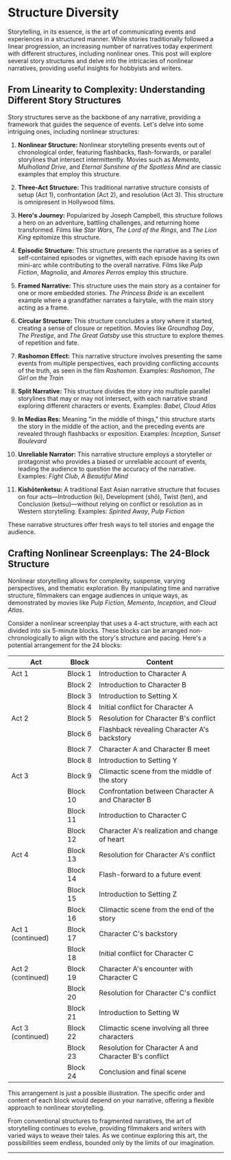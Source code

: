 # Structure Diversity 

Storytelling, in its essence, is the art of communicating events and experiences in a structured manner. While stories traditionally followed a linear progression, an increasing number of narratives today experiment with different structures, including nonlinear ones. This post will explore several story structures and delve into the intricacies of nonlinear narratives, providing useful insights for hobbyists and writers.

## From Linearity to Complexity: Understanding Different Story Structures 

Story structures serve as the backbone of any narrative, providing a framework that guides the sequence of events. Let's delve into some intriguing ones, including nonlinear structures:

1. **Nonlinear Structure:** Nonlinear storytelling presents events out of chronological order, featuring flashbacks, flash-forwards, or parallel storylines that intersect intermittently. Movies such as _Memento_, _Mulholland Drive_, and _Eternal Sunshine of the Spotless Mind_ are classic examples that employ this structure.

2. **Three-Act Structure:** This traditional narrative structure consists of setup (Act 1), confrontation (Act 2), and resolution (Act 3). This structure is omnipresent in Hollywood films.

3. **Hero's Journey:** Popularized by Joseph Campbell, this structure follows a hero on an adventure, battling challenges, and returning home transformed. Films like _Star Wars_, _The Lord of the Rings_, and _The Lion King_ epitomize this structure.

4. **Episodic Structure:** This structure presents the narrative as a series of self-contained episodes or vignettes, with each episode having its own mini-arc while contributing to the overall narrative. Films like _Pulp Fiction_, _Magnolia_, and _Amores Perros_ employ this structure.

5. **Framed Narrative:** This structure uses the main story as a container for one or more embedded stories. _The Princess Bride_ is an excellent example where a grandfather narrates a fairytale, with the main story acting as a frame.

6. **Circular Structure:** This structure concludes a story where it started, creating a sense of closure or repetition. Movies like _Groundhog Day_, _The Prestige_, and _The Great Gatsby_ use this structure to explore themes of repetition and fate.

7. **Rashomon Effect:** This narrative structure involves presenting the same events from multiple perspectives, each providing conflicting accounts of the truth, as seen in the film _Rashomon_. Examples: _Rashomon_, _The Girl on the Train_

8. **Split Narrative:** This structure divides the story into multiple parallel storylines that may or may not intersect, with each narrative strand exploring different characters or events. Examples: _Babel_, _Cloud Atlas_

9. **In Medias Res:** Meaning "in the middle of things," this structure starts the story in the middle of the action, and the preceding events are revealed through flashbacks or exposition. Examples: _Inception_, _Sunset Boulevard_

10. **Unreliable Narrator:** This narrative structure employs a storyteller or protagonist who provides a biased or unreliable account of events, leading the audience to question the accuracy of the narrative. Examples: _Fight Club_, _A Beautiful Mind_

11. **Kishōtenketsu:** A traditional East Asian narrative structure that focuses on four acts—Introduction (ki), Development (shō), Twist (ten), and Conclusion (ketsu)—without relying on conflict or resolution as in Western storytelling. Examples: _Spirited Away_, _Pulp Fiction_

These narrative structures offer fresh ways to tell stories and engage the audience.

## Crafting Nonlinear Screenplays: The 24-Block Structure 

Nonlinear storytelling allows for complexity, suspense, varying perspectives, and thematic exploration. By manipulating time and narrative structure, filmmakers can engage audiences in unique ways, as demonstrated by movies like _Pulp Fiction_, _Memento_, _Inception_, and _Cloud Atlas_.

Consider a nonlinear screenplay that uses a 4-act structure, with each act divided into six 5-minute blocks. These blocks can be arranged non-chronologically to align with the story's structure and pacing. Here's a potential arrangement for the 24 blocks:


| Act               | Block            | Content                                          |
|-------------------|------------------|--------------------------------------------------|
| Act 1             | Block 1          | Introduction to Character A                      |
|                   | Block 2          | Introduction to Character B                      |
|                   | Block 3          | Introduction to Setting X                        |
|                   | Block 4          | Initial conflict for Character A                 |
| Act 2             | Block 5          | Resolution for Character B's conflict            |
|                   | Block 6          | Flashback revealing Character A's backstory      |
|                   | Block 7          | Character A and Character B meet                 |
|                   | Block 8          | Introduction to Setting Y                        |
| Act 3             | Block 9          | Climactic scene from the middle of the story     |
|                   | Block 10         | Confrontation between Character A and Character B|
|                   | Block 11         | Introduction to Character C                      |
|                   | Block 12         | Character A's realization and change of heart    |
| Act 4             | Block 13         | Resolution for Character A's conflict            |
|                   | Block 14         | Flash-forward to a future event                  |
|                   | Block 15         | Introduction to Setting Z                        |
|                   | Block 16         | Climactic scene from the end of the story        |
| Act 1 (continued) | Block 17         | Character C's backstory                          |
|                   | Block 18         | Initial conflict for Character C                 |
| Act 2 (continued) | Block 19         | Character A's encounter with Character C         |
|                   | Block 20         | Resolution for Character C's conflict            |
|                   | Block 21         | Introduction to Setting W                        |
| Act 3 (continued) | Block 22         | Climactic scene involving all three characters   |
|                   | Block 23         | Resolution for Character A and Character B's conflict |
|                   | Block 24         | Conclusion and final scene                       |


This arrangement is just a possible illustration. The specific order and content of each block would depend on your narrative, offering a flexible approach to nonlinear storytelling.

From conventional structures to fragmented narratives, the art of storytelling continues to evolve, providing filmmakers and writers with varied ways to weave their tales. As we continue exploring this art, the possibilities seem endless, bounded only by the limits of our imagination.

---
